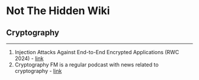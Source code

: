 # Not The Hidden Wiki

## Cryptography
-----

1. Injection Attacks Against End-to-End Encrypted Applications (RWC 2024) - [link](https://www.youtube.com/watch?v=-M-E3uDS0t8)
2. Cryptography FM is a regular podcast with news related to cryptography - [link](https://www.cryptography.fm/)